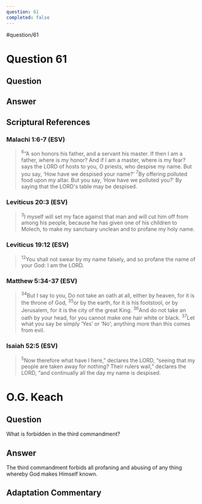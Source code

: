 ```yaml
---
question: 61
completed: false
---
```

#question/61
# Question 61

## Question


## Answer


## Scriptural References
### Malachi 1:6-7 (ESV)
> <sup>6</sup>“A son honors his father, and a servant his master. If then I am a father, where is my honor? And if I am a master, where is my fear? says the LORD of hosts to you, O priests, who despise my name. But you say, ‘How have we despised your name?’
> <sup>7</sup>By offering polluted food upon my altar. But you say, ‘How have we polluted you?’ By saying that the LORD's table may be despised.

### Leviticus 20:3 (ESV)
> <sup>3</sup>I myself will set my face against that man and will cut him off from among his people, because he has given one of his children to Molech, to make my sanctuary unclean and to profane my holy name.

### Leviticus 19:12 (ESV)
> <sup>12</sup>You shall not swear by my name falsely, and so profane the name of your God: I am the LORD.

### Matthew 5:34-37 (ESV)
> <sup>34</sup>But I say to you, Do not take an oath at all, either by heaven, for it is the throne of God,
> <sup>35</sup>or by the earth, for it is his footstool, or by Jerusalem, for it is the city of the great King.
> <sup>36</sup>And do not take an oath by your head, for you cannot make one hair white or black.
> <sup>37</sup>Let what you say be simply ‘Yes’ or ‘No’; anything more than this comes from evil.

### Isaiah 52:5 (ESV)
> <sup>5</sup>Now therefore what have I here,” declares the LORD, “seeing that my people are taken away for nothing? Their rulers wail,” declares the LORD, “and continually all the day my name is despised.

# O.G. Keach
## Question
What is forbidden in the third commandment?

## Answer
The third commandment forbids all profaning and abusing of any thing whereby God makes Himself known.

## Adaptation Commentary
